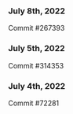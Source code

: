 ### July 8th, 2022

Commit #267393

### July 5th, 2022

Commit #314353


### July 4th, 2022

Commit #72281
